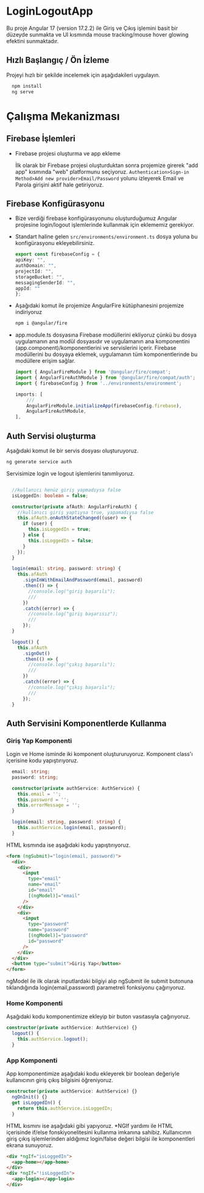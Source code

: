 
# LoginLogoutApp

Bu proje Angular 17 (version 17.2.2) ile Giriş ve Çıkış işlemini basit bir düzeyde sunmakta ve UI kısmında mouse tracking/mouse hover glowing efektini sunmaktadır.




## Hızlı Başlangıç / Ön İzleme

Projeyi hızlı bir şekilde incelemek için aşağıdakileri uygulayın.

```bash 
  npm install
  ng serve
```
    
# Çalışma Mekanizması


 ## Firebase İşlemleri

- Firebase projesi oluşturma ve app ekleme

    İlk olarak bir Firebase projesi oluşturduktan sonra projemize girerek "add app" kısmında "web" platformunu seçiyoruz. ```Authentication>Sign-in Method>Add new provider>Email/Password``` yolunu izleyerek Email ve Parola girişini aktif hale getiriyoruz.

## Firebase Konfigürasyonu

- Bize verdiği firebase konfigürasyonunu oluşturduğumuz Angular projesine login/logout işlemlerinde kullanmak için eklememiz gerekiyor. 
- Standart haline gelen ``` src/environments/environment.ts ``` dosya yoluna bu konfigürasyonu ekleyebilirsiniz.

    ```typescript
    export const firebaseConfig = {
    apiKey: "",
    authDomain: "",
    projectId: "",
    storageBucket: "",
    messagingSenderId: "",
    appId: ""
    };
    ```

- Aşağıdaki komut ile projemize AngularFire kütüphanesini projemize indiriyoruz
    ```bash 
    npm i @angular/fire
    ```

- app.module.ts dosyasına Firebase modüllerini ekliyoruz çünkü bu dosya uygulamanın ana modül dosyasıdır ve uygulamanın ana komponentini (app.component)/komponentlerini ve servislerini içerir. Firebase modüllerini bu dosyaya eklemek, uygulamanın tüm komponentlerinde bu modüllere erişim sağlar.

    ```typescript
    import { AngularFireModule } from '@angular/fire/compat';
    import { AngularFireAuthModule } from '@angular/fire/compat/auth';
    import { firebaseConfig } from '../environments/environment';
    ```
    ```typescript
    imports: [
        ///
        AngularFireModule.initializeApp(firebaseConfig.firebase),
        AngularFireAuthModule,
    ],
    ```

## Auth Servisi oluşturma

Aşağıdaki komut ile bir servis dosyası oluşturuyoruz.

```bash
ng generate service auth
```

Servisimize login ve logout işlemlerini tanımlıyoruz.

```typescript

  //kullanıcı henüz giriş yapmadıysa false
  isLoggedIn: boolean = false;

  constructor(private afAuth: AngularFireAuth) {
    //kullanıcı giriş yaptıysa true, yapamadıysa false
    this.afAuth.onAuthStateChanged((user) => {
      if (user) {
        this.isLoggedIn = true;
      } else {
        this.isLoggedIn = false;
      }
    });
  }

  login(email: string, password: string) {
    this.afAuth
      .signInWithEmailAndPassword(email, password)
      .then(() => {
        //console.log("giriş başarılı");
        ///
      })
      .catch((error) => {
        //console.log("giriş başarısız");
        ///
      });
  }

  logout() {
    this.afAuth
      .signOut()
      .then(() => {
        //console.log("çıkış başarılı");
        ///
      })
      .catch((error) => {
        //console.log("çıkış başarılı");
        ///
      });
  }
  ```

## Auth Servisini Komponentlerde Kullanma

### Giriş Yap Komponenti

Login ve Home isminde iki komponent oluştururuyoruz. Komponent class'ı içerisine kodu yapıştırıyoruz.

```typescript
  email: string;
  password: string;

  constructor(private authService: AuthService) {
    this.email = '';
    this.password = '';
    this.errorMessage = '';
  }

  login(email: string, password: string) {
    this.authService.login(email, password);
  }
```  
HTML kısmında ise aşağıdaki kodu yapıştırıyoruz.

```html
<form (ngSubmit)="login(email, password)">
  <div>
    <div>
      <input
        type="email"
        name="email"
        id="email"
        [(ngModel)]="email"
      />
    </div>
    <div>
      <input
        type="password"
        name="password"
        [(ngModel)]="password"
        id="password"
      />
    </div>
  </div>
  <button type="submit">Giriş Yap</button>
</form>
```

ngModel ile ilk olarak inputlardaki bilgiyi alıp ngSubmit ile submit butonuna tıklandığında login(email,password) parametreli fonksiyonu çağırıyoruz.

### Home Komponenti

Aşağıdaki kodu komponentimize ekleyip bir buton vasıtasıyla çağırıyoruz.

```typescript
constructor(private authService: AuthService) {}
  logout() {
    this.authService.logout();
  }
```

### App Komponenti

App komponentimize aşağıdaki kodu ekleyerek bir boolean değeriyle kullanıcının giriş çıkış bilgisini öğreniyoruz.

```typescript
constructor(private authService: AuthService) {}
  ngOnInit() {}
  get isLoggedIn() {
    return this.authService.isLoggedIn;
  }
````
HTML kısmını ise aşağıdaki gibi yapıyoruz. *NGIf yardımı ile HTML içerisinde if/else fonskiyonelitesini kullanma imkanına sahibiz. Kullanıcının giriş çıkış işlemlerinden aldığımız login/false değeri bilgisi ile komponentleri ekrana sunuyoruz.

```HTML
<div *ngIf="isLoggedIn">
  <app-home></app-home>
</div>
<div *ngIf="!isLoggedIn">
  <app-login></app-login>
</div>
```












  
